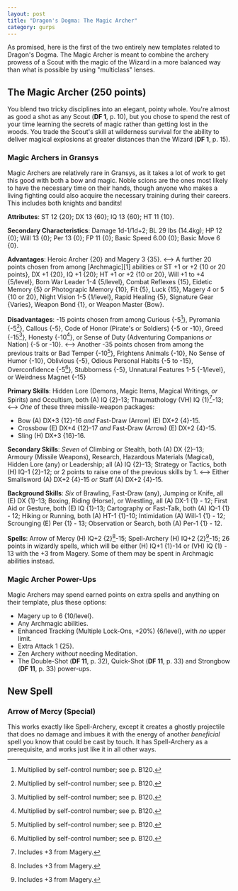 ```yaml
---
layout: post
title: "Dragon's Dogma: The Magic Archer"
category: gurps
---
```


As promised, here is the first of the two entirely new templates related to
Dragon's Dogma. The Magic Archer is meant to combine the archery prowess of a
Scout with the magic of the Wizard in a more balanced way than what is possible
by using "multiclass" lenses.

## The Magic Archer (250 points)

You blend two tricky disciplines into an elegant, pointy whole. You're almost as
good a shot as any Scout (**DF 1**, p. 10), but you chose to spend the rest of
your time learning the secrets of magic rather than getting lost in the
woods. You trade the Scout's skill at wilderness survival for the ability to
deliver magical explosions at greater distances than the Wizard (**DF 1**,
p. 15).

### Magic Archers in Gransys

Magic Archers are relatively rare in Gransys, as it takes a lot of work to get
this good with both a bow and magic. Noble scions are the ones most likely to
have the necessary time on their hands, though anyone who makes a living
fighting could also acquire the necessary training during their careers. This
includes both knights and bandits!

**Attributes**: ST 12 {20}; DX 13 {60}; IQ 13 {60}; HT 11 {10}.

**Secondary Characteristics**: Damage 1d-1/1d+2; BL 29 lbs (14.4kg); HP 12 {0};
Will 13 {0}; Per 13 {0}; FP 11 {0}; Basic Speed 6.00 {0}; Basic Move 6 {0}.

**Advantages**: Heroic Archer {20} and Magery 3 {35}. <--> A further 20 points
chosen from among [Archmagic][1] abilities or ST +1 or +2 {10 or 20 points}, DX
+1 {20}, IQ +1 {20}; HT +1 or +2 {10 or 20}, Will +1 to +4 {5/level}, Born War
Leader 1-4 {5/level}, Combat Reflexes {15}, Eidetic Memory {5} _or_ Photograpic
Memory {10}, Fit {5}, Luck {15}, Magery 4 or 5 {10 or 20}, Night Vision 1-5
{1/level}, Rapid Healing {5}, Signature Gear {Varies}, Weapon Bond {1}, or
Weapon Master {Bow}.

**Disadvantages**: -15 points chosen from among Curious {-5[^1]}, Pyromania
{-5[^1]}, Callous {-5}, Code of Honor (Pirate's or Soldiers) {-5 or -10}, Greed
{-15[^1]}, Honesty {-10[^1]}, or Sense of Duty (Adventuring Companions _or_
Nation) {-5 or -10}. <--> Another -35 points chosen from among the previous
traits or Bad Temper {-10[^1]}, Frightens Animals {-10}, No Sense of Humor
{-10}, Oblivious {-5}, Odious Personal Habits {-5 to -15}, Overconfidence
{-5[^1]}, Stubborness {-5}, Unnatural Features 1-5 {-1/level}, or Weirdness
Magnet {-15}

**Primary Skills**: Hidden Lore (Demons, Magic Items, Magical Writings, _or_
Spirits) and Occultism, both (A) IQ {2}-13; Thaumathology (VH) IQ {1}[^2]-13;
<--> _One_ of these three missile-weapon packages:

- Bow (A) DX+3 {12}-16 _and_ Fast-Draw (Arrow) (E) DX+2 {4}-15.
- Crossbow (E) DX+4 {12}-17 _and_ Fast-Draw (Arrow) (E) DX+2 {4}-15.
- Sling (H) DX+3 {16}-16.

**Secondary Skills**: _Seven_ of Climbing or Stealth, both (A) DX {2}-13;
Armoury (Missile Weapons), Research, Hazardous Materials (Magical), Hidden Lore
(any) or Leadership; all (A) IQ {2}-13; Strategy or Tactics, both (H) IQ-1
{2}-12; or 2 points to raise one of the previous skills by 1.  <--> Either
Smallsword (A) DX+2 {4}-15 _or_ Staff (A) DX+2 {4}-15.

**Background Skills**: _Six_ of Brawling, Fast-Draw (any), Jumping or Knife, all
(E) DX {1}-13; Boxing, Riding (Horse), or Wrestling, all (A) DX-1 {1} - 12;
First Aid or Gesture, both (E) IQ {1}-13; Cartography or Fast-Talk, both (A)
IQ-1 {1} - 12; Hiking or Running, both (A) HT-1 {1}-10; Intimidation (A) Will-1
{1} - 12; Scrounging (E) Per {1} - 13; Observation or Search, both (A) Per-1
{1} - 12.

**Spells**: Arrow of Mercy (H) IQ+2 {2}[^2]-15; Spell-Archery (H) IQ+2
{2}[^2]-15; 26 points in wizardly spells, which will be either (H) IQ+1 {1}-14
or (VH) IQ {1} - 13 with the +3 from Magery. Some of them may be spent in
Archmagic abilities instead.

### Magic Archer Power-Ups

Magic Archers may spend earned points on extra spells and anything on their
template, plus these options:

- Magery up to 6 {10/level}.
- Any Archmagic abilities.
- Enhanced Tracking (Multiple Lock-Ons, +20%) {6/level}, with _no_ upper
  limit.
- Extra Attack 1 {25}.
- Zen Archery _without_ needing Meditation.
- The Double-Shot (**DF 11**, p. 32), Quick-Shot (**DF 11**, p. 33) and
  Strongbow (**DF 11**, p. 33) power-ups.

## New Spell

### Arrow of Mercy (Special)

This works exactly like Spell-Archery, except it creates a ghostly projectile
that does no damage and imbues it with the energy of another _beneficial_ spell
you know that could be cast by touch. It has Spell-Archery as a prerequisite,
and works just like it in all other ways.



[^1]: Multiplied by self-control number; see p. B120.
[^2]: Includes +3 from Magery.

